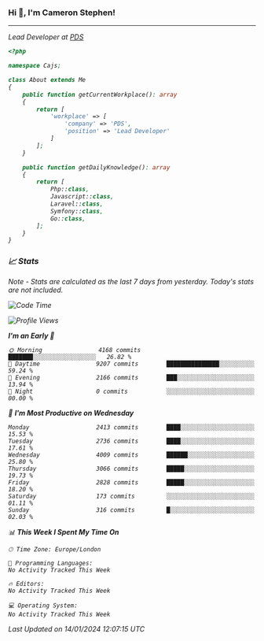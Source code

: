 ### Hi 👋, I'm Cameron Stephen!
<hr>
<p><em>Lead Developer at <a href="https://prindatasolutions.co.uk">PDS</a></p>


```php
<?php

namespace Cajs;

class About extends Me
{
    public function getCurrentWorkplace(): array
    {
        return [
            'workplace' => [
                'company' => 'PDS',
                'position' => 'Lead Developer'
            ]
        ];
    }

    public function getDailyKnowledge(): array
    {
        return [
            Php::class,
            Javascript::class,
            Laravel::class,
            Symfony::class,
            Go::class,
        ];
    }
}
```

### 📈 Stats
<p><em>Note - Stats are calculated as the last 7 days from yesterday. Today's stats are not included.</em></p>


<!--START_SECTION:waka-->
![Code Time](http://img.shields.io/badge/Code%20Time-3%2C644%20hrs%2014%20mins-blue)

![Profile Views](http://img.shields.io/badge/Profile%20Views-0-blue)

**I'm an Early 🐤** 

```text
🌞 Morning                4168 commits        ███████░░░░░░░░░░░░░░░░░░   26.82 % 
🌆 Daytime                9207 commits        ███████████████░░░░░░░░░░   59.24 % 
🌃 Evening                2166 commits        ███░░░░░░░░░░░░░░░░░░░░░░   13.94 % 
🌙 Night                  0 commits           ░░░░░░░░░░░░░░░░░░░░░░░░░   00.00 % 
```
📅 **I'm Most Productive on Wednesday** 

```text
Monday                   2413 commits        ████░░░░░░░░░░░░░░░░░░░░░   15.53 % 
Tuesday                  2736 commits        ████░░░░░░░░░░░░░░░░░░░░░   17.61 % 
Wednesday                4009 commits        ██████░░░░░░░░░░░░░░░░░░░   25.80 % 
Thursday                 3066 commits        █████░░░░░░░░░░░░░░░░░░░░   19.73 % 
Friday                   2828 commits        █████░░░░░░░░░░░░░░░░░░░░   18.20 % 
Saturday                 173 commits         ░░░░░░░░░░░░░░░░░░░░░░░░░   01.11 % 
Sunday                   316 commits         █░░░░░░░░░░░░░░░░░░░░░░░░   02.03 % 
```


📊 **This Week I Spent My Time On** 

```text
🕑︎ Time Zone: Europe/London

💬 Programming Languages: 
No Activity Tracked This Week

🔥 Editors: 
No Activity Tracked This Week

💻 Operating System: 
No Activity Tracked This Week
```


 Last Updated on 14/01/2024 12:07:15 UTC
<!--END_SECTION:waka-->
